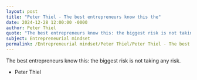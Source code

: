 ```yaml
---
layout: post
title: "Peter Thiel - The best entrepreneurs know this the"
date: 2024-12-28 12:00:00 -0000
author: Peter Thiel
quote: "The best entrepreneurs know this: the biggest risk is not taking any risk."
subject: Entrepreneurial mindset
permalink: /Entrepreneurial mindset/Peter Thiel/Peter Thiel - The best entrepreneurs know this the
---
```


The best entrepreneurs know this: the biggest risk is not taking any risk.

- Peter Thiel
